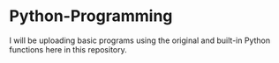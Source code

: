 # Python-Programming
I will be uploading basic programs using the original and built-in Python functions here in this repository.

